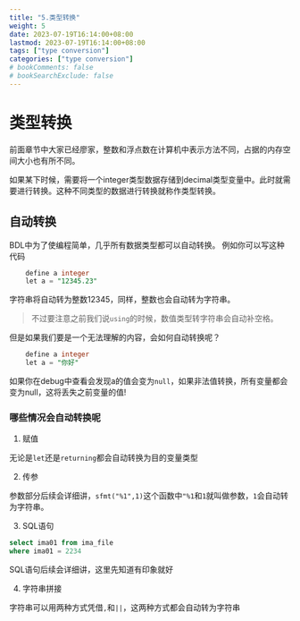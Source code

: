 ```yaml
---
title: "5.类型转换"
weight: 5
date: 2023-07-19T16:14:00+08:00
lastmod: 2023-07-19T16:14:00+08:00
tags: ["type conversion"]
categories: ["type conversion"]
# bookComments: false
# bookSearchExclude: false
---
```


# 类型转换

前面章节中大家已经廖家，整数和浮点数在计算机中表示方法不同，占据的内存空间大小也有所不同。

如果某下时候，需要将一个integer类型数据存储到decimal类型变量中。此时就需要进行转换。这种不同类型的数据进行转换就称作类型转换。

## 自动转换

BDL中为了使编程简单，几乎所有数据类型都可以自动转换。
例如你可以写这种代码

```sql
    define a integer
    let a = "12345.23"
```
字符串将自动转为整数12345，同样，整数也会自动转为字符串。

>不过要注意之前我们说`using`的时候，数值类型转字符串会自动补空格。

但是如果我们要是一个无法理解的内容，会如何自动转换呢？

```sql
    define a integer
    let a = "你好"
```

如果你在debug中查看会发现a的值会变为`null`，如果非法值转换，所有变量都会变为null，这将丢失之前变量的值!

### 哪些情况会自动转换呢

1. 赋值

无论是`let`还是`returning`都会自动转换为目的变量类型

2. 传参

参数部分后续会详细讲，`sfmt("%1",1)`这个函数中`"%1`和`1`就叫做参数，`1`会自动转为字符串。

3. SQL语句

```sql
select ima01 from ima_file
where ima01 = 2234
```
SQL语句后续会详细讲，这里先知道有印象就好

4. 字符串拼接

字符串可以用两种方式凭借`,`和`||`，这两种方式都会自动转为字符串

